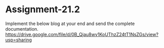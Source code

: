 # Assignment-21.2

Implement the below blog at your end and send the complete documentation.
https://drive.google.com/file/d/0B_Qjau8wv1KoUThzZ24tT1NsZGs/view?usp=sharing
